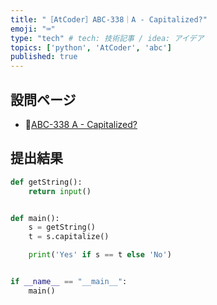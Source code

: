 ```yaml
---
title: "［AtCoder］ABC-338｜A - Capitalized?"
emoji: "⌨️"
type: "tech" # tech: 技術記事 / idea: アイデア
topics: ['python', 'AtCoder', 'abc']
published: true
---
```


## 設問ページ

- 🔗[ABC-338 A - Capitalized?](https://atcoder.jp/contests/abc338/tasks/abc338_a)

## 提出結果

```python
def getString():
    return input()


def main():
    s = getString()
    t = s.capitalize()

    print('Yes' if s == t else 'No')


if __name__ == "__main__":
    main()
```
